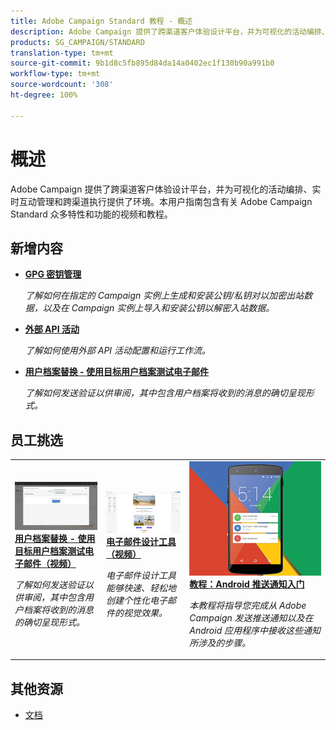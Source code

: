```yaml
---
title: Adobe Campaign Standard 教程 - 概述
description: Adobe Campaign 提供了跨渠道客户体验设计平台，并为可视化的活动编排、实时互动管理和跨渠道执行提供了环境。本用户指南包含有关 Adobe Campaign Standard 众多特性和功能的视频和教程。
products: SG_CAMPAIGN/STANDARD
translation-type: tm+mt
source-git-commit: 9b1d8c5fb895d84da14a0402ec1f130b90a991b0
workflow-type: tm+mt
source-wordcount: '308'
ht-degree: 100%

---
```



# 概述

Adobe Campaign 提供了跨渠道客户体验设计平台，并为可视化的活动编排、实时互动管理和跨渠道执行提供了环境。本用户指南包含有关 Adobe Campaign Standard 众多特性和功能的视频和教程。

## 新增内容

* **[GPG 密钥管理](/help/administrating/control-panel/gpg-key-management/gpg-key-management-overview.md)**

   *了解如何在指定的 Campaign 实例上生成和安装公钥/私钥对以加密出站数据，以及在 Campaign 实例上导入和安装公钥以解密入站数据。*

* **[外部 API 活动](/help/managing-processes-and-data/data-management-activities/external-api-activity.md)**

   *了解如何使用外部 API 活动配置和运行工作流。*

* **[用户档案替换 - 使用目标用户档案测试电子邮件](/help/communication-channels/email/profile-substitution.md)**

   *了解如何发送验证以供审阅，其中包含用户档案将收到的消息的确切呈现形式。*

## 员工挑选

<table>
<tr>
  <td>
    <a href="./communication-channels/email/profile-substitution.md"> 
      <img alt="用户档案替换 - 使用目标用户档案测试电子邮件（视频）" src="./assets/substitution_tab.png"/>
    </a>
    <div>
      <a href="./communication-channels/email/profile-substitution.md">
    <strong>用户档案替换 - 使用目标用户档案测试电子邮件（视频）</strong>
    </a>
    </div>
    <p>
    <em>了解如何发送验证以供审阅，其中包含用户档案将收到的消息的确切呈现形式。</em>
    <p>
  </td>
   <td>
    <a href="./designing-content/email-designer/email-designer-overview.md">
      <img alt="电子邮件设计工具（视频）" src="./assets/email_designer_tutorial.png" />
    </a>
    <div>
      <a href="./designing-content/email-designer/email-designer-overview.md">
    <strong>电子邮件设计工具（视频）</strong>
    </a>
    </div>
    <p>
    <em>电子邮件设计工具能够快速、轻松地创建个性化电子邮件的视觉效果。</em>
    <p>
  </td>
  <td>
    <a href="https://docs.adobe.com/content/help/zh-Hans/campaign-standard-learn/getting-started-with-push-notifications-android/introduction.html">
      <img alt="教程：Android 推送通知入门" src="./assets/push-for-android.png" />
    </a>
    <div>
      <a href="https://docs.adobe.com/content/help/zh-Hans/campaign-standard-learn/getting-started-with-push-notifications-android/introduction.html">
    <strong>教程：Android 推送通知入门</strong>
    </a>
    </div>
    <p>
    <em>本教程将指导您完成从 Adobe Campaign 发送推送通知以及在 Android 应用程序中接收这些通知所涉及的步骤。 </em>
    <p>
  </td>
</tr>
</table>

## 其他资源

* [文档](https://docs.adobe.com/content/help/zh-Hans/campaign-standard/using/campaign-standard-home.html)
